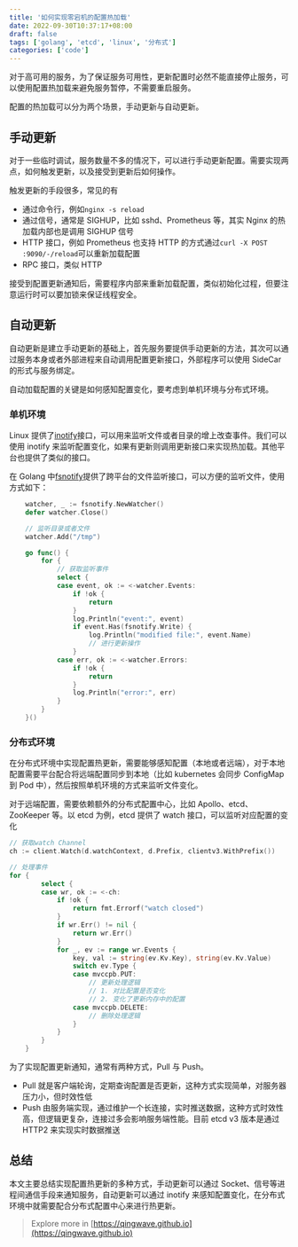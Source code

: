 ```yaml
---
title: '如何实现零宕机的配置热加载'
date: 2022-09-30T10:37:17+08:00
draft: false
tags: ['golang', 'etcd', 'linux', '分布式']
categories: ['code']
---
```


对于高可用的服务，为了保证服务可用性，更新配置时必然不能直接停止服务，可以使用配置热加载来避免服务暂停，不需要重启服务。

配置的热加载可以分为两个场景，手动更新与自动更新。

## 手动更新

对于一些临时调试，服务数量不多的情况下，可以进行手动更新配置。需要实现两点，如何触发更新，以及接受到更新后如何操作。

触发更新的手段很多，常见的有

- 通过命令行，例如`nginx -s reload`
- 通过信号，通常是 SIGHUP，比如 sshd、Prometheus 等，其实 Nginx 的热加载内部也是调用 SIGHUP 信号
- HTTP 接口，例如 Prometheus 也支持 HTTP 的方式通过`curl -X POST :9090/-/reload`可以重新加载配置
- RPC 接口，类似 HTTP

接受到配置更新通知后，需要程序内部来重新加载配置，类似初始化过程，但要注意运行时可以要加锁来保证线程安全。

## 自动更新

自动更新是建立手动更新的基础上，首先服务要提供手动更新的方法，其次可以通过服务本身或者外部进程来自动调用配置更新接口，外部程序可以使用 SideCar 的形式与服务绑定。

自动加载配置的关键是如何感知配置变化，要考虑到单机环境与分布式环境。

### 单机环境

Linux 提供了[inotify](https://man7.org/linux/man-pages/man7/inotify.7.html)接口，可以用来监听文件或者目录的增上改查事件。我们可以使用 inotify 来监听配置变化，如果有更新则调用更新接口来实现热加载。其他平台也提供了类似的接口。

在 Golang 中[fsnotify](https://github.com/fsnotify/fsnotify)提供了跨平台的文件监听接口，可以方便的监听文件，使用方式如下：

```go
    watcher, _ := fsnotify.NewWatcher()
    defer watcher.Close()

    // 监听目录或者文件
    watcher.Add("/tmp")

    go func() {
        for {
            // 获取监听事件
            select {
            case event, ok := <-watcher.Events:
                if !ok {
                    return
                }
                log.Println("event:", event)
                if event.Has(fsnotify.Write) {
                    log.Println("modified file:", event.Name)
                    // 进行更新操作
                }
            case err, ok := <-watcher.Errors:
                if !ok {
                    return
                }
                log.Println("error:", err)
            }
        }
    }()
```

### 分布式环境

在分布式环境中实现配置热更新，需要能够感知配置（本地或者远端），对于本地配置需要平台配合将远端配置同步到本地（比如 kubernetes 会同步 ConfigMap 到 Pod 中），然后按照单机环境的方式来监听文件变化。

对于远端配置，需要依赖额外的分布式配置中心，比如 Apollo、etcd、ZooKeeper 等。以 etcd 为例，etcd 提供了 watch 接口，可以监听对应配置的变化

```go
// 获取watch Channel
ch := client.Watch(d.watchContext, d.Prefix, clientv3.WithPrefix())

// 处理事件
for {
		select {
		case wr, ok := <-ch:
			if !ok {
				return fmt.Errorf("watch closed")
			}
			if wr.Err() != nil {
				return wr.Err()
			}
			for _, ev := range wr.Events {
				key, val := string(ev.Kv.Key), string(ev.Kv.Value)
				switch ev.Type {
				case mvccpb.PUT:
					// 更新处理逻辑
                    // 1. 对比配置是否变化
                    // 2. 变化了更新内存中的配置
				case mvccpb.DELETE:
					// 删除处理逻辑
				}
			}
		}
	}
```

为了实现配置更新通知，通常有两种方式，Pull 与 Push。

- Pull 就是客户端轮询，定期查询配置是否更新，这种方式实现简单，对服务器压力小，但时效性低
- Push 由服务端实现，通过维护一个长连接，实时推送数据，这种方式时效性高，但逻辑更复杂，连接过多会影响服务端性能。目前 etcd v3 版本是通过 HTTP2 来实现实时数据推送

## 总结

本文主要总结实现配置热更新的多种方式，手动更新可以通过 Socket、信号等进程间通信手段来通知服务，自动更新可以通过 inotify 来感知配置变化，在分布式环境中就需要配合分布式配置中心来进行热更新。

> Explore more in [https://qingwave.github.io](https://qingwave.github.io)
